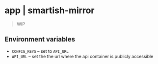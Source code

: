 # app | smartish-mirror

> WIP

## Environment variables

- `CONFIG_KEYS` – set to `API_URL`
- `API_URL` – set the the url where the api container is publicly accessible
